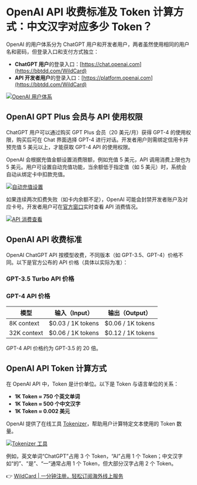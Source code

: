 # OpenAI API 收费标准及 Token 计算方式：中文汉字对应多少 Token？

OpenAI 的用户体系分为 ChatGPT 用户和开发者用户，两者虽然使用相同的用户名和密码，但登录入口和支付方式独立：

- **ChatGPT 用户**的登录入口：[https://chat.openai.com](https://bbtdd.com/WildCard)
- **API 开发者用户**的登录入口：[https://platform.openai.com](https://bbtdd.com/WildCard)

[![OpenAI 用户体系](https://bbtdd.com/img/165678652878.webp)](https://bbtdd.com/WildCard)

## OpenAI GPT Plus 会员与 API 使用权限

ChatGPT 用户可以通过购买 GPT Plus 会员（20 美元/月）获得 GPT-4 的使用权限，购买后可在 Chat 界面选择 GPT-4 进行对话。开发者用户则需绑定信用卡并预充值 5 美元以上，才能获取 GPT-4 API 的使用权限。

OpenAI 会根据充值金额设置消费限额，例如充值 5 美元，API 调用消费上限也为 5 美元。用户可设置自动充值功能，当余额低于指定值（如 5 美元）时，系统会自动从绑定卡中扣款充值。

[![自动充值设置](https://bbtdd.com/img/8761407117893265.webp)](https://bbtdd.com/WildCard)

如果连续两次扣费失败（如卡内余额不足），OpenAI 可能会封禁开发者账户及对应卡号。开发者用户可在[官方窗口](https://platform.openai.com/account/usage)实时查看 API 消费情况。

[![API 消费查看](https://bbtdd.com/img/4968346765878.webp)](https://bbtdd.com/WildCard)

## OpenAI API 收费标准

OpenAI ChatGPT API 按模型收费，不同版本（如 GPT-3.5、GPT-4）价格不同。以下是官方公布的 API 价格（具体以实际为准）：

### GPT-3.5 Turbo API 价格

### GPT-4 API 价格

| 模型          | 输入（Input）  | 输出（Output）  |
|---------------|----------------|-----------------|
| 8K context    | $0.03 / 1K tokens | $0.06 / 1K tokens |
| 32K context   | $0.06 / 1K tokens | $0.12 / 1K tokens |

GPT-4 API 价格约为 GPT-3.5 的 20 倍。

## OpenAI API Token 计算方式

在 OpenAI API 中，Token 是计价单位。以下是 Token 与语言单位的关系：

- **1K Token ≈ 750 个英文单词**
- **1K Token ≈ 500 个中文汉字**
- **1K Token ≈ 0.002 美元**

OpenAI 提供了在线工具 [Tokenizer](https://platform.openai.com/tokenizer)，帮助用户计算特定文本使用的 Token 数量。

[![Tokenizer 工具](https://bbtdd.com/img/984879599814.webp)](https://bbtdd.com/WildCard)

例如，英文单词“ChatGPT”占用 3 个 Token，“AI”占用 1 个 Token；中文汉字如“的”、“是”、“一”通常占用 1 个 Token，但大部分汉字占用 2 个 Token。

👉 [WildCard | 一分钟注册，轻松订阅海外线上服务](https://bbtdd.com/WildCard)